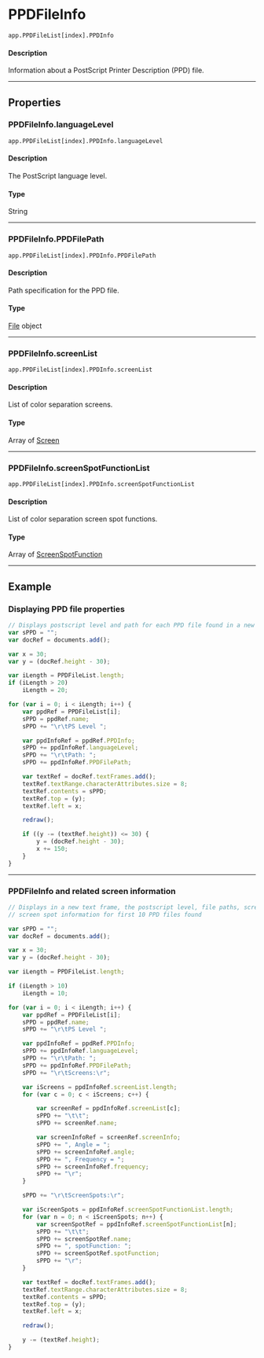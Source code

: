 # PPDFileInfo

`app.PPDFileList[index].PPDInfo`

#### Description

Information about a PostScript Printer Description (PPD) file.

---

## Properties

### PPDFileInfo.languageLevel

`app.PPDFileList[index].PPDInfo.languageLevel`

#### Description

The PostScript language level.

#### Type

String

---

### PPDFileInfo.PPDFilePath

`app.PPDFileList[index].PPDInfo.PPDFilePath`

#### Description

Path specification for the PPD file.

#### Type

[File](https://extendscript.docsforadobe.dev/file-system-access/file-object/) object

---

### PPDFileInfo.screenList

`app.PPDFileList[index].PPDInfo.screenList`

#### Description

List of color separation screens.

#### Type

Array of [Screen](./Screen.md)

---

### PPDFileInfo.screenSpotFunctionList

`app.PPDFileList[index].PPDInfo.screenSpotFunctionList`

#### Description

List of color separation screen spot functions.

#### Type

Array of [ScreenSpotFunction](./ScreenSpotFunction.md)

---

## Example

### Displaying PPD file properties

```javascript
// Displays postscript level and path for each PPD file found in a new text frame
var sPPD = "";
var docRef = documents.add();

var x = 30;
var y = (docRef.height - 30);

var iLength = PPDFileList.length;
if (iLength > 20)
    iLength = 20;

for (var i = 0; i < iLength; i++) {
    var ppdRef = PPDFileList[i];
    sPPD = ppdRef.name;
    sPPD += "\r\tPS Level ";

    var ppdInfoRef = ppdRef.PPDInfo;
    sPPD += ppdInfoRef.languageLevel;
    sPPD += "\r\tPath: ";
    sPPD += ppdInfoRef.PPDFilePath;

    var textRef = docRef.textFrames.add();
    textRef.textRange.characterAttributes.size = 8;
    textRef.contents = sPPD;
    textRef.top = (y);
    textRef.left = x;

    redraw();

    if ((y -= (textRef.height)) <= 30) {
        y = (docRef.height - 30);
        x += 150;
    }
}
```

---

### PPDFileInfo and related screen information

```javascript
// Displays in a new text frame, the postscript level, file paths, screens, and
// screen spot information for first 10 PPD files found

var sPPD = "";
var docRef = documents.add();

var x = 30;
var y = (docRef.height - 30);

var iLength = PPDFileList.length;

if (iLength > 10)
    iLength = 10;

for (var i = 0; i < iLength; i++) {
    var ppdRef = PPDFileList[i];
    sPPD = ppdRef.name;
    sPPD += "\r\tPS Level ";

    var ppdInfoRef = ppdRef.PPDInfo;
    sPPD += ppdInfoRef.languageLevel;
    sPPD += "\r\tPath: ";
    sPPD += ppdInfoRef.PPDFilePath;
    sPPD += "\r\tScreens:\r";

    var iScreens = ppdInfoRef.screenList.length;
    for (var c = 0; c < iScreens; c++) {

        var screenRef = ppdInfoRef.screenList[c];
        sPPD += "\t\t";
        sPPD += screenRef.name;

        var screenInfoRef = screenRef.screenInfo;
        sPPD += ", Angle = ";
        sPPD += screenInfoRef.angle;
        sPPD += ", Frequency = ";
        sPPD += screenInfoRef.frequency;
        sPPD += "\r";
    }

    sPPD += "\r\tScreenSpots:\r";

    var iScreenSpots = ppdInfoRef.screenSpotFunctionList.length;
    for (var n = 0; n < iScreenSpots; n++) {
        var screenSpotRef = ppdInfoRef.screenSpotFunctionList[n];
        sPPD += "\t\t";
        sPPD += screenSpotRef.name;
        sPPD += ", spotFunction: ";
        sPPD += screenSpotRef.spotFunction;
        sPPD += "\r";
    }

    var textRef = docRef.textFrames.add();
    textRef.textRange.characterAttributes.size = 8;
    textRef.contents = sPPD;
    textRef.top = (y);
    textRef.left = x;

    redraw();

    y -= (textRef.height);
}
```
